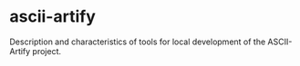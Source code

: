 # ascii-artify
Description and characteristics of tools for local development of the ASCII-Artify project.
